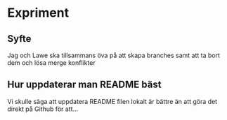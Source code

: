 # Expriment
## Syfte
Jag och Lawe ska tillsammans öva på att skapa branches samt att ta bort dem och lösa merge konflikter
## Hur uppdaterar man README bäst
Vi skulle säga att uppdatera README filen lokalt är bättre än att göra det direkt på Github för att...